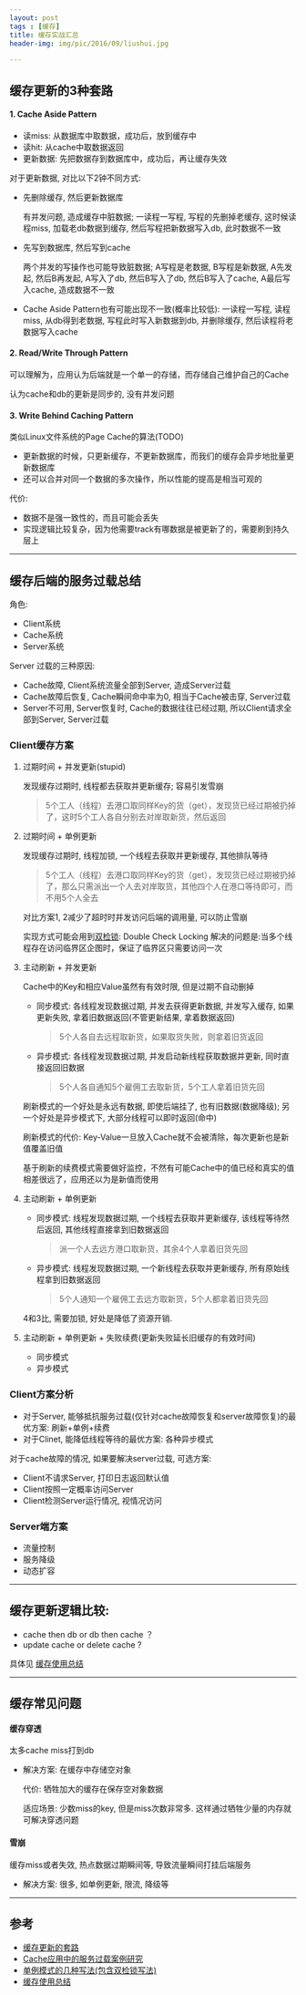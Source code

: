 ```yaml
---
layout: post
tags : [缓存]
title: 缓存实战汇总
header-img: img/pic/2016/09/liushui.jpg

---
```


## 缓存更新的3种套路

#### 1. Cache Aside Pattern

* 读miss: 从数据库中取数据，成功后，放到缓存中
* 读hit: 从cache中取数据返回
* 更新数据: 先把数据存到数据库中，成功后，再让缓存失效

对于更新数据, 对比以下2钟不同方式:

* 先删除缓存, 然后更新数据库

  有并发问题, 造成缓存中脏数据; 一读程一写程, 写程的先删掉老缓存, 这时候读程miss, 加载老db数据到缓存, 然后写程把新数据写入db, 此时数据不一致

* 先写到数据库, 然后写到cache

  两个并发的写操作也可能导致脏数据; A写程是老数据, B写程是新数据, A先发起, 然后B再发起, A写入了db, 然后B写入了db, 然后B写入了cache, A最后写入cache, 造成数据不一致

* Cache Aside Pattern也有可能出现不一致(概率比较低): 一读程一写程, 读程miss, 从db得到老数据, 写程此时写入新数据到db, 并删除缓存, 然后读程将老数据写入cache

#### 2. Read/Write Through Pattern

可以理解为，应用认为后端就是一个单一的存储，而存储自己维护自己的Cache

认为cache和db的更新是同步的, 没有并发问题

#### 3. Write Behind Caching Pattern

类似Linux文件系统的Page Cache的算法(TODO)

* 更新数据的时候，只更新缓存，不更新数据库，而我们的缓存会异步地批量更新数据库
* 还可以合并对同一个数据的多次操作，所以性能的提高是相当可观的

代价:

* 数据不是强一致性的，而且可能会丢失
* 实现逻辑比较复杂，因为他需要track有哪数据是被更新了的，需要刷到持久层上

---

## 缓存后端的服务过载总结

角色:

* Client系统
* Cache系统
* Server系统

Server 过载的三种原因:

* Cache故障, Client系统流量全部到Server, 造成Server过载
* Cache故障后恢复, Cache瞬间命中率为0, 相当于Cache被击穿, Server过载
* Server不可用, Server恢复时, Cache的数据往往已经过期, 所以Client请求全部到Server, Server过载

### Client缓存方案

1. 过期时间 + 并发更新(stupid)

   发现缓存过期时, 线程都去获取并更新缓存; 容易引发雪崩

   > 5个工人（线程）去港口取同样Key的货（get），发现货已经过期被扔掉了，这时5个工人各自分别去对岸取新货，然后返回

2. 过期时间 + 单例更新

   发现缓存过期时, 线程加锁, 一个线程去获取并更新缓存, 其他排队等待

   > 5个工人（线程）去港口取同样Key的货（get），发现货已经过期被扔掉了，那么只需派出一个人去对岸取货，其他四个人在港口等待即可，而不用5个人全去

   对比方案1, 2减少了超时时并发访问后端的调用量, 可以防止雪崩

   实现方式可能会用到[双检锁](http://justdo2008.iteye.com/blog/506962): Double Check Locking 解决的问题是:当多个线程存在访问临界区企图时，保证了临界区只需要访问一次

3. 主动刷新 + 并发更新

   Cache中的Key和相应Value虽然有有效时限, 但是过期不自动删掉

   * 同步模式: 各线程发现数据过期, 并发去获得更新数据, 并发写入缓存, 如果更新失败, 拿着旧数据返回(不管更新结果, 拿着数据返回)

     > 5个人各自去远程取新货，如果取货失败，则拿着旧货返回

   * 异步模式: 各线程发现数据过期, 并发启动新线程获取数据并更新, 同时直接返回旧数据

     > 5个人各自通知5个雇佣工去取新货，5个工人拿着旧货先回

   刷新模式的一个好处是永远有数据, 即使后端挂了, 也有旧数据(数据降级); 另一个好处是异步模式下, 大部分线程可以即时返回(命中)

   刷新模式的代价: Key-Value一旦放入Cache就不会被清除，每次更新也是新值覆盖旧值

   基于刷新的续费模式需要做好监控，不然有可能Cache中的值已经和真实的值相差很远了，应用还以为是新值而使用

4. 主动刷新 + 单例更新

   * 同步模式: 线程发现数据过期, 一个线程去获取并更新缓存, 该线程等待然后返回, 其他线程直接拿到旧数据返回

     > 派一个人去远方港口取新货，其余4个人拿着旧货先回

   * 异步模式: 线程发现数据过期, 一个新线程去获取并更新缓存, 所有原始线程拿到旧数据返回

     > 5个人通知一个雇佣工去远方取新货，5个人都拿着旧货先回

   4和3比, 需要加锁, 好处是降低了资源开销.

5. 主动刷新 + 单例更新 + 失败续费(更新失败延长旧缓存的有效时间)

   * 同步模式
   * 异步模式

### Client方案分析

* 对于Server, 能够抵抗服务过载(仅针对cache故障恢复和server故障恢复)的最优方案: 刷新+单例+续费
* 对于Clinet, 能降低线程等待的最优方案: 各种异步模式

对于cache故障的情况, 如果要解决server过载, 可选方案:

* Client不请求Server, 打印日志返回默认值
* Client按照一定概率访问Server
* Client检测Server运行情况, 视情况访问

### Server端方案

* 流量控制
* 服务降级
* 动态扩容

---

## 缓存更新逻辑比较:

* cache then db or db then cache ？
* update cache or delete cache ?

具体见 [缓存使用总结](http://lintanghui.com/2016/09/10/cache.html)

---

## 缓存常见问题

#### 缓存穿透

太多cache miss打到db

* 解决方案: 在缓存中存储空对象

  代价: 牺牲加大的缓存在保存空对象数据

  适应场景: 少数miss的key, 但是miss次数非常多. 这样通过牺牲少量的内存就可解决穿透问题

#### 雪崩

缓存miss或者失效, 热点数据过期瞬间等, 导致流量瞬间打挂后端服务

* 解决方案: 很多, 如单例更新, 限流, 降级等

----

## 参考

* [缓存更新的套路](http://coolshell.cn/articles/17416.html)
* [Cache应用中的服务过载案例研究](http://mp.weixin.qq.com/s?__biz=MjM5NjQ5MTI5OA==&mid=2651745239&idx=1&sn=60490558770ade79fd9f1e88f9c7c0ac)
* [单例模式的几种写法(包含双检锁写法)](http://justdo2008.iteye.com/blog/506962)
* [缓存使用总结](http://lintanghui.com/2016/09/10/cache.html)
